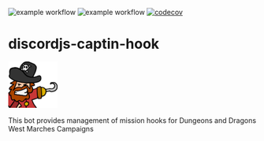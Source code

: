 ![example workflow](https://github.com/Axelfoley85/discordjs-captin-hook/actions/workflows/run_tests.yml/badge.svg)             ![example workflow](https://github.com/Axelfoley85/discordjs-captin-hook/actions/workflows/lint_workflows.yml/badge.svg)            [![codecov](https://codecov.io/gh/Axelfoley85/discordjs-captin-hook/branch/master/graph/badge.svg?token=S3ZBARMBGS)](https://codecov.io/gh/Axelfoley85/discordjs-captin-hook)

# discordjs-captin-hook

<img src="captain_hook.png" alt="drawing" width="100"/>


This bot provides management of mission hooks for Dungeons and Dragons West Marches Campaigns
